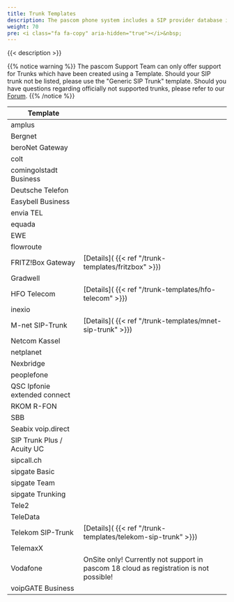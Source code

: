 ```yaml
---
title: Trunk Templates
description: The pascom phone system includes a SIP provider database including a number of templates for creating SIP, analog and ISDN trunks. These templates are designed to support admins with the trunk setup and automatically add the appropriate call rules.
weight: 70
pre: <i class="fa fa-copy" aria-hidden="true"></i>&nbsp;
---
```


{{< description >}}
 
{{% notice warning %}}
The pascom Support Team can only offer support for Trunks which have been created using a Template. Should your SIP trunk not be listed, please use the "Generic SIP Trunk" template. Should you have questions regarding officially not supported trunks, please refer to our [Forum](https://www.pascom.net/forum).
{{% /notice %}}

|Template||
|---|---|
|amplus|
|Bergnet|
|beroNet Gateway|
|colt|
|comingolstadt Business|
|Deutsche Telefon|
|Easybell Business|
|envia TEL|
|equada|
|EWE|
|flowroute|
|FRITZ!Box Gateway| [Details]( {{< ref "/trunk-templates/fritzbox" >}}) |
|Gradwell|
|HFO Telecom| [Details]( {{< ref "/trunk-templates/hfo-telecom" >}}) |
|inexio|
|M-net SIP-Trunk| [Details]( {{< ref "/trunk-templates/mnet-sip-trunk" >}}) |
|Netcom Kassel|
|netplanet|
|Nexbridge|
|peoplefone|
|QSC Ipfonie extended connect|
|RKOM R-FON|
|SBB|
|Seabix voip.direct|
|SIP Trunk Plus / Acuity UC|
|sipcall.ch|
|sipgate Basic|
|sipgate Team|
|sipgate Trunking|
|Tele2|
|TeleData|
|Telekom SIP-Trunk| [Details]( {{< ref "/trunk-templates/telekom-sip-trunk" >}}) |
|TelemaxX|
|Vodafone| OnSite only! Currently not support in pascom 18 cloud as registration is not possible! |
|voipGATE Business|
